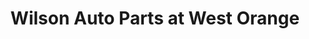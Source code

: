 ---
title: "Wilson Auto Parts at West Orange"
url: /west-orange/wilson-auto-parts-at-west-orange/
shop: car parts
---
